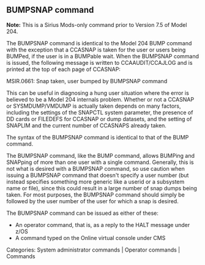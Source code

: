 ## BUMPSNAP command

**Note:** This is a Sirius Mods-only command prior to Version 7.5 of Model 204.

The BUMPSNAP command is identical to the Model 204 BUMP command with the exception that a CCASNAP is taken for the user or users being BUMPed, if the user is in a BUMPable wait. When the BUMPSNAP command is issued, the following message is written to CCAAUDIT/CCAJLOG and is printed at the top of each page of CCASNAP:

MSIR.0661: Snap taken, user bumped by BUMPSNAP command

This can be useful in diagnosing a hung user situation where the error is believed to be a Model 204 internals problem. Whether or not a CCASNAP or SYSMDUMP/VMDUMP is actually taken depends on many factors, including the settings of the SNAPCTL system parameter, the presence of DD cards or FILEDEFS for CCASNAP or dump datasets, and the setting of SNAPLIM and the current number of CCASNAPS already taken.

The syntax of the BUMPSNAP command is identical to that of the BUMP command.

The BUMPSNAP command, like the BUMP command, allows BUMPing and SNAPping of more than one user with a single command. Generally, this is not what is desired with a BUMPSNAP command, so use caution when issuing a BUMPSNAP command that doesn't specify a user number (but instead specifies something more generic like a userid or a subsystem name or file), since this could result in a large number of snap dumps being taken. For most purposes, the BUMPSNAP command should simply be followed by the user number of the user for which a snap is desired.

The BUMPSNAP command can be issued as either of these:

* An operator command, that is, as a reply to the HALT message under z/OS
* A command typed on the Online virtual console under CMS

Categories: System administrator commands | Operator commands | Commands
